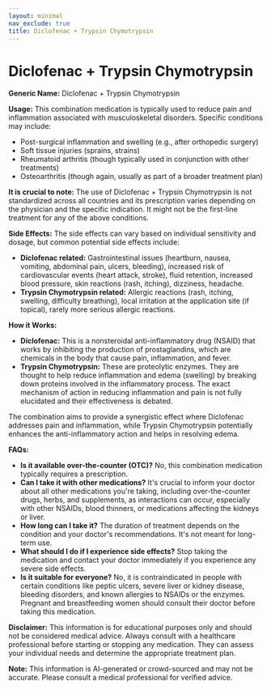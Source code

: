 ```yaml
---
layout: minimal
nav_exclude: true
title: Diclofenac + Trypsin Chymotrypsin
---
```


# Diclofenac + Trypsin Chymotrypsin

**Generic Name:** Diclofenac + Trypsin Chymotrypsin

**Usage:**  This combination medication is typically used to reduce pain and inflammation associated with musculoskeletal disorders.  Specific conditions may include:

* Post-surgical inflammation and swelling (e.g., after orthopedic surgery)
* Soft tissue injuries (sprains, strains)
* Rheumatoid arthritis (though typically used in conjunction with other treatments)
* Osteoarthritis (though again, usually as part of a broader treatment plan)

**It is crucial to note:**  The use of Diclofenac + Trypsin Chymotrypsin is not standardized across all countries and its prescription varies depending on the physician and the specific indication.  It might not be the first-line treatment for any of the above conditions.

**Side Effects:** The side effects can vary based on individual sensitivity and dosage, but common potential side effects include:

* **Diclofenac related:** Gastrointestinal issues (heartburn, nausea, vomiting, abdominal pain, ulcers, bleeding), increased risk of cardiovascular events (heart attack, stroke), fluid retention, increased blood pressure, skin reactions (rash, itching), dizziness, headache.
* **Trypsin Chymotrypsin related:** Allergic reactions (rash, itching, swelling, difficulty breathing), local irritation at the application site (if topical), rarely more serious allergic reactions.

**How it Works:**

* **Diclofenac:** This is a nonsteroidal anti-inflammatory drug (NSAID) that works by inhibiting the production of prostaglandins, which are chemicals in the body that cause pain, inflammation, and fever.
* **Trypsin Chymotrypsin:** These are proteolytic enzymes.  They are thought to help reduce inflammation and edema (swelling) by breaking down proteins involved in the inflammatory process.  The exact mechanism of action in reducing inflammation and pain is not fully elucidated and their effectiveness is debated.

The combination aims to provide a synergistic effect where Diclofenac addresses pain and inflammation, while Trypsin Chymotrypsin potentially enhances the anti-inflammatory action and helps in resolving edema.

**FAQs:**

* **Is it available over-the-counter (OTC)?**  No, this combination medication typically requires a prescription.
* **Can I take it with other medications?**  It's crucial to inform your doctor about all other medications you're taking, including over-the-counter drugs, herbs, and supplements, as interactions can occur, especially with other NSAIDs, blood thinners, or medications affecting the kidneys or liver.
* **How long can I take it?** The duration of treatment depends on the condition and your doctor's recommendations.  It's not meant for long-term use.
* **What should I do if I experience side effects?**  Stop taking the medication and contact your doctor immediately if you experience any severe side effects.
* **Is it suitable for everyone?** No, it is contraindicated in people with certain conditions like peptic ulcers, severe liver or kidney disease, bleeding disorders, and known allergies to NSAIDs or the enzymes.  Pregnant and breastfeeding women should consult their doctor before taking this medication.


**Disclaimer:** This information is for educational purposes only and should not be considered medical advice.  Always consult with a healthcare professional before starting or stopping any medication.  They can assess your individual needs and determine the appropriate treatment plan.


**Note:** This information is AI-generated or crowd-sourced and may not be accurate. Please consult a medical professional for verified advice.